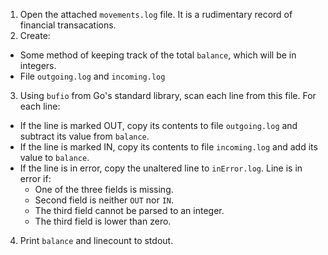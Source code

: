 1. Open the attached `movements.log` file. It is a rudimentary record of financial transacations.
2. Create:
* Some method of keeping track of the total `balance`, which will be in integers.
* File `outgoing.log` and `incoming.log`
3. Using `bufio` from Go's standard library, scan each line from this file. For each line:
* If the line is marked OUT, copy its contents to file `outgoing.log` and subtract its value from `balance`.
* If the line is marked IN, copy its contents to file `incoming.log` and add its value to `balance`.
* If the line is in error, copy the unaltered line to `inError.log`. Line is in error if:
    * One of the three fields is missing.
    * Second field is neither `OUT` nor `IN`.
    * The third field cannot be parsed to an integer.
    * The third field is lower than zero.
4. Print `balance` and linecount to stdout.